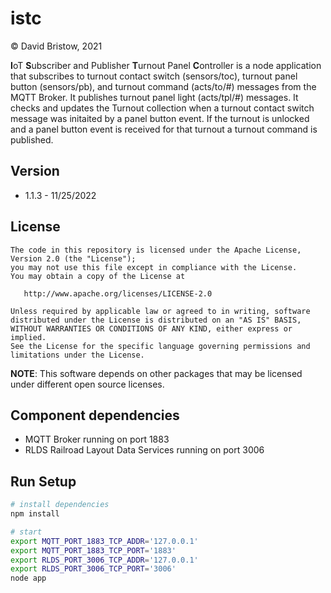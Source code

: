# istc
&copy; David Bristow, 2021

**I**oT **S**ubscriber and Publisher **T**urnout Panel **C**ontroller is a node application that subscribes to turnout contact switch (sensors/toc), turnout panel button (sensors/pb), and turnout command (acts/to/#) messages from the MQTT Broker. It publishes turnout panel light (acts/tpl/#) messages. It checks and updates the Turnout collection when a turnout contact switch message was initaited by a panel button event. If the turnout is unlocked and a panel button event is received for that turnout a turnout command is published. 

## Version
* 1.1.3 - 11/25/2022

## License

    The code in this repository is licensed under the Apache License, Version 2.0 (the "License");
    you may not use this file except in compliance with the License.
    You may obtain a copy of the License at

       http://www.apache.org/licenses/LICENSE-2.0

    Unless required by applicable law or agreed to in writing, software
    distributed under the License is distributed on an "AS IS" BASIS,
    WITHOUT WARRANTIES OR CONDITIONS OF ANY KIND, either express or implied.
    See the License for the specific language governing permissions and
    limitations under the License.

**NOTE**: This software depends on other packages that may be licensed under different open source licenses.


## Component dependencies
* MQTT Broker running on port 1883
* RLDS Railroad Layout Data Services running on port 3006

## Run Setup

``` bash
# install dependencies
npm install

# start
export MQTT_PORT_1883_TCP_ADDR='127.0.0.1'
export MQTT_PORT_1883_TCP_PORT='1883'
export RLDS_PORT_3006_TCP_ADDR='127.0.0.1'
export RLDS_PORT_3006_TCP_PORT='3006'
node app
```

